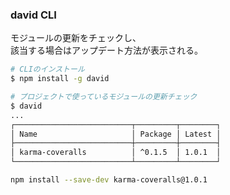 ### david CLI
モジュールの更新をチェックし、  
該当する場合はアップデート方法が表示される。

```sh
# CLIのインストール
$ npm install -g david

# プロジェクトで使っているモジュールの更新チェック
$ david
...
┌──────────────────────────┬─────────┬────────┐
│ Name                     │ Package │ Latest │
├──────────────────────────┼─────────┼────────┤
│ karma-coveralls          │ ^0.1.5  │ 1.0.1  │
└──────────────────────────┴─────────┴────────┘

npm install --save-dev karma-coveralls@1.0.1
```
